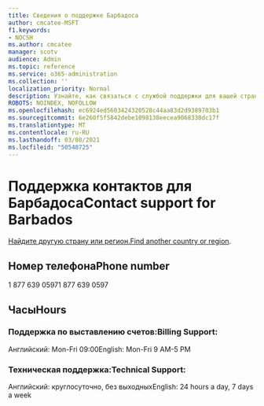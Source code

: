 ```yaml
---
title: Сведения о поддержке Барбадоса
author: cmcatee-MSFT
f1.keywords:
- NOCSH
ms.author: cmcatee
manager: scotv
audience: Admin
ms.topic: reference
ms.service: o365-administration
ms.collection: ''
localization_priority: Normal
description: Узнайте, как связаться с службой поддержки для вашей страны или региона.
ROBOTS: NOINDEX, NOFOLLOW
ms.openlocfilehash: ec6924ed5603424320528c44aa83d2d9389703b1
ms.sourcegitcommit: 6e260f5f5842debe1098138eecea9068330dc17f
ms.translationtype: MT
ms.contentlocale: ru-RU
ms.lasthandoff: 03/08/2021
ms.locfileid: "50548725"
---
```

# <a name="contact-support-for-barbados"></a><span data-ttu-id="5a8a0-103">Поддержка контактов для Барбадоса</span><span class="sxs-lookup"><span data-stu-id="5a8a0-103">Contact support for Barbados</span></span>

<span data-ttu-id="5a8a0-104">[Найдите другую страну или регион.](../contact-support-for-business-products.md)</span><span class="sxs-lookup"><span data-stu-id="5a8a0-104">[Find another country or region](../contact-support-for-business-products.md).</span></span>

## <a name="phone-number"></a><span data-ttu-id="5a8a0-105">Номер телефона</span><span class="sxs-lookup"><span data-stu-id="5a8a0-105">Phone number</span></span>
<span data-ttu-id="5a8a0-106">1 877 639 0597</span><span class="sxs-lookup"><span data-stu-id="5a8a0-106">1 877 639 0597</span></span>

## <a name="hours"></a><span data-ttu-id="5a8a0-107">Часы</span><span class="sxs-lookup"><span data-stu-id="5a8a0-107">Hours</span></span>
### <a name="billing-support"></a><span data-ttu-id="5a8a0-108">Поддержка по выставлению счетов:</span><span class="sxs-lookup"><span data-stu-id="5a8a0-108">Billing Support:</span></span>

<span data-ttu-id="5a8a0-109">Английский: Mon-Fri 09:00</span><span class="sxs-lookup"><span data-stu-id="5a8a0-109">English: Mon-Fri 9 AM-5 PM</span></span>

### <a name="technical-support"></a><span data-ttu-id="5a8a0-110">Техническая поддержка:</span><span class="sxs-lookup"><span data-stu-id="5a8a0-110">Technical Support:</span></span>

<span data-ttu-id="5a8a0-111">Английский: круглосуточно, без выходных</span><span class="sxs-lookup"><span data-stu-id="5a8a0-111">English: 24 hours a day, 7 days a week</span></span>
